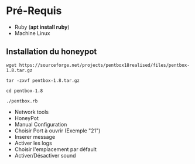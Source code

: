 # Pré-Requis

- Ruby (**apt install ruby**)
- Machine Linux

## Installation du honeypot

```
wget https://sourceforge.net/projects/pentbox18realised/files/pentbox-1.8.tar.gz
```

```
tar -zxvf pentbox-1.8.tar.gz
```

```
cd pentbox-1.8
```

```
./pentbox.rb
```

- Network tools
- HoneyPot
- Manual Configuration
- Choisir Port à ouvrir (Exemple "21")
- Inserer message 
- Activer les logs
- Choisir l'emplacement par défault
- Activer/Désactiver sound

